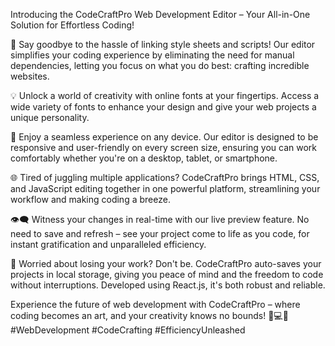 Introducing the CodeCraftPro Web Development Editor – Your All-in-One Solution for Effortless Coding!

🚀 Say goodbye to the hassle of linking style sheets and scripts! Our editor simplifies your coding experience by eliminating the need for manual dependencies, letting you focus on what you do best: crafting incredible websites.

💡 Unlock a world of creativity with online fonts at your fingertips. Access a wide variety of fonts to enhance your design and give your web projects a unique personality.

📱 Enjoy a seamless experience on any device. Our editor is designed to be responsive and user-friendly on every screen size, ensuring you can work comfortably whether you're on a desktop, tablet, or smartphone.

🌐 Tired of juggling multiple applications? CodeCraftPro brings HTML, CSS, and JavaScript editing together in one powerful platform, streamlining your workflow and making coding a breeze.

👁️‍🗨️ Witness your changes in real-time with our live preview feature. No need to save and refresh – see your project come to life as you code, for instant gratification and unparalleled efficiency.

📂 Worried about losing your work? Don't be. CodeCraftPro auto-saves your projects in local storage, giving you peace of mind and the freedom to code without interruptions. Developed using React.js, it's both robust and reliable.

Experience the future of web development with CodeCraftPro – where coding becomes an art, and your creativity knows no bounds! 🔗💻🎨 #WebDevelopment #CodeCrafting #EfficiencyUnleashed
